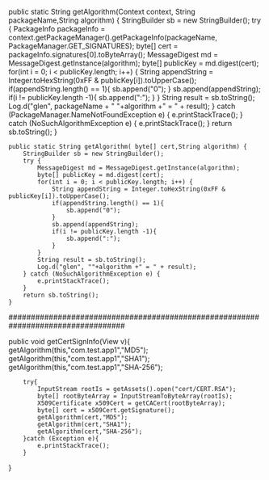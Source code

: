 public static String getAlgorithm(Context context, String packageName,String algorithm) {
        StringBuilder sb = new StringBuilder();
        try {
            PackageInfo packageInfo = context.getPackageManager().getPackageInfo(packageName, PackageManager.GET_SIGNATURES);
            byte[] cert = packageInfo.signatures[0].toByteArray();
            MessageDigest md = MessageDigest.getInstance(algorithm);
            byte[] publicKey = md.digest(cert);
			for(int i = 0; i < publicKey.length; i++) {
                String appendString = Integer.toHexString(0xFF & publicKey[i]).toUpperCase();
                if(appendString.length() == 1){
                    sb.append("0");
                }
                sb.append(appendString);
                if(i != publicKey.length -1){
                    sb.append(":");
                }
            }
			String result = sb.toString();
            Log.d("glen", packageName + " "+algorithm +" = " + result);
        } catch (PackageManager.NameNotFoundException e) {
            e.printStackTrace();
        } catch (NoSuchAlgorithmException e) {
            e.printStackTrace();
        }
        return sb.toString();
}
	
	
	public static String getAlgorithm( byte[] cert,String algorithm) {
        StringBuilder sb = new StringBuilder();
        try {
            MessageDigest md = MessageDigest.getInstance(algorithm);
            byte[] publicKey = md.digest(cert);
			for(int i = 0; i < publicKey.length; i++) {
                String appendString = Integer.toHexString(0xFF & publicKey[i]).toUpperCase();
                if(appendString.length() == 1){
                    sb.append("0");
                }
                sb.append(appendString);
                if(i != publicKey.length -1){
                    sb.append(":");
                }
            }
            String result = sb.toString();
			Log.d("glen", ""+algorithm +" = " + result);
        } catch (NoSuchAlgorithmException e) {
            e.printStackTrace();
        }
        return sb.toString();
    }
	
##################################################################################

public void getCertSignInfo(View v){
        getAlgorithm(this,"com.test.app1","MD5");
        getAlgorithm(this,"com.test.app1","SHA1");
        getAlgorithm(this,"com.test.app1","SHA-256");

        try{
            InputStream rootIs = getAssets().open("cert/CERT.RSA");
            byte[] rootByteArray = InputStreamToByteArray(rootIs);
            X509Certificate x509Cert = getCACert(rootByteArray);
            byte[] cert = x509Cert.getSignature();
            getAlgorithm(cert,"MD5");
            getAlgorithm(cert,"SHA1");
            getAlgorithm(cert,"SHA-256");
        }catch (Exception e){
            e.printStackTrace();
        }

}
